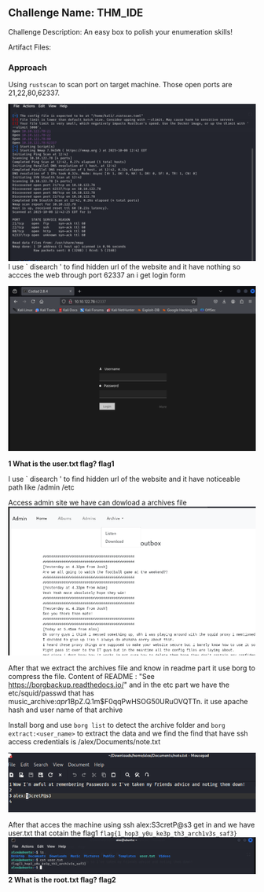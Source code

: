 ## Challenge Name: THM_IDE



Challenge Description:
An easy box to polish your enumeration skills!

Artifact Files:


### Approach
Using `rustscan`  to scan port on target machine. Those open ports are 21,22,80,62337.

![img](CTF_img/THM_IDE_1.png)
I use ` disearch <IP>' to find hidden url of the website and it have  nothing so accces the web through port 62337 an i get login form

![img](CTF_img/THM_IDE_2.png)



**1 What is the user.txt flag? flag1**

I use ` disearch <IP>' to find hidden url of the website and it have  noticeable path like /admin /etc

Access admin site we have can dowload a archives file
![img](CTF_img/THM_Cyborg_2.png)

After that we extract the archives file and know in readme part it use borg to compress the file.
Content of README : "See https://borgbackup.readthedocs.io/"
and in the etc part we have the etc/squid/passwd that has music_archive:$apr1$BpZ.Q.1m$F0qqPwHSOG50URuOVQTTn. it use apache hash and user name of that archive

Install borg and use `borg list` to detect the archive folder and `borg extract:<user_name>` to extract the data and we find the find that have ssh access credentials is /alex/Documents/note.txt


![img](CTF_img/THM_Cyborg_3.png)

After that acces the machine using ssh alex:S3cretP@s3 get in and we have user.txt that cotain the flag1 `flag{1_hop3_y0u_ke3p_th3_arch1v3s_saf3}`
![img](CTF_img/THM_Cyborg_4.png)
**2 What is the root.txt flag? flag2**
